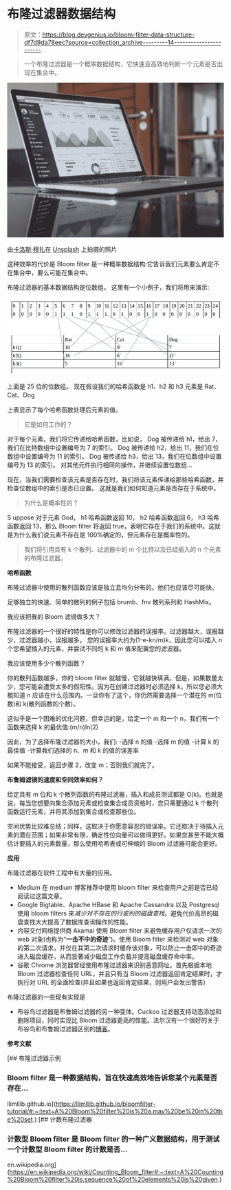 # 布隆过滤器数据结构

> 原文：<https://blog.devgenius.io/bloom-filter-data-structure-df7d9da78eec?source=collection_archive---------14----------------------->

> 一个布隆过滤器是一个概率数据结构，它快速且高效地判断一个元素是否出现在集合中。

![](img/bb4ea7ba532e0e9ca3346c431ff2e332.png)

由[卡洛斯·穆扎](https://unsplash.com/@kmuza?utm_source=medium&utm_medium=referral)在 [Unsplash](https://unsplash.com?utm_source=medium&utm_medium=referral) 上拍摄的照片

这种效率的代价是 Bloom filter 是一种概率数据结构:它告诉我们元素要么肯定不在集合中，要么可能在集合中。

布隆过滤器的基本数据结构是位数组。
这里有一个小例子，我们将用来演示:

![](img/4080e345e3eddcde19d47146a4d13c52.png)

上面是 25 位的位数组。
现在假设我们的哈希函数是 h1、h2 和 h3
元素是 Rat、Cat、Dog

上表显示了每个哈希函数处理后元素的值。

> 它是如何工作的？

对于每个元素，我们将它传递给哈希函数，比如说，
Dog 被传递给 h1，给出 7，我们在比特数组中设置编号为 7 的索引。
Dog 被传递给 h2，给出 11，我们在位数组中设置编号为 11 的索引。
Dog 被传递给 h3，给出 13，我们在位数组中设置编号为 13 的索引。
对其他元件执行相同的操作，并继续设置位数组…

现在，当我们需要检查该元素是否存在时，我们将该元素传递给那些哈希函数，并检查位数组中的索引是否已设置。
这就是我们如何知道元素是否存在于系统中。

> 为什么是概率性的？

S uppose 对于元素 God，
h1 哈希函数返回 10，
h2 哈希函数返回 6，
h3 哈希函数返回 13，那么 Bloom filter 将返回 true，表明它存在于我们的系统中。这就是为什么我们说元素不存在是 100%确定的，但元素存在是概率性的。

> 我们将引用具有 k 个散列、过滤器中的 m 个比特以及已经插入的 n 个元素的布隆过滤器。

**哈希函数**

布隆过滤器中使用的散列函数应该是独立且均匀分布的。他们也应该尽可能快。

足够独立的快速、简单的散列的例子包括 brumb、fnv 散列系列和 HashMix。

我应该把我的 Bloom 滤镜做多大？

布隆过滤器的一个很好的特性是你可以修改过滤器的误报率。过滤器越大，误报越少，过滤器越小，误报越多。
您的误报率大约为(1-e-kn/m)k，因此您可以插入 n 个您希望插入的元素，并尝试不同的 k 和 m 值来配置您的滤波器。

我应该使用多少个散列函数？

你的散列函数越多，你的 bloom filter 就越慢，它就越快填满。但是，如果数量太少，您可能会遭受太多的假阳性。因为在创建过滤器时必须选择 k，所以您必须大概知道 n 应该在什么范围内。一旦你有了这个，你仍然需要选择一个潜在的 m(位数)和 k(散列函数的个数)。

这似乎是一个困难的优化问题，但幸运的是，给定一个 m 和一个 n，我们有一个函数来选择 k 的最优值:(m/n)ln(2)

因此，为了选择布隆过滤器的大小，我们:
-选择 n 的值
-选择 m 的值
-计算 k 的最佳值
-计算我们选择的 n、m 和 k 的值的误差率

如果不能接受，返回步骤 2，改变 m；否则我们就完了。

**布鲁姆滤镜的速度和空间效率如何？**

给定具有 m 位和 k 个散列函数的布隆过滤器，插入和成员测试都是 O(k)。也就是说，每当您想要向集合添加元素或检查集合成员资格时，您只需要通过 k 个散列函数运行元素，并将其添加到集合或检查那些位。

空间优势比较难总结；同样，这取决于你愿意容忍的错误率。它还取决于待插入元素的潜在范围；如果非常有限，确定性位向量可以做得更好。如果您甚至不能大概估计要插入的元素数量，那么使用哈希表或可伸缩的 Bloom 过滤器可能会更好。

**应用**

布隆过滤器在软件工程中有大量的应用。

*   Medium 在 medium 博客推荐中使用 bloom filter 来检查用户之前是否已经阅读过这篇文章。
*   Google Bigtable、Apache HBase 和 Apache Cassandra 以及 Postgresql 使用 bloom filters 来*减少对不存在的行或列的磁盘查找*。避免代价高昂的磁盘查找大大提高了数据库查询操作的性能。
*   内容交付网络提供商 Akamai 使用 Bloom filter 来避免缓存用户仅请求一次的 web 对象(也称为“**一击不中的奇迹**”)。使用 Bloom filter 来检测对 web 对象的第二次请求，并仅在其第二次请求时缓存该对象，可以防止一击即中的奇迹进入磁盘缓存，从而显著减少磁盘工作负载并提高磁盘缓存命中率。
*   谷歌 Chrome 浏览器曾经使用布隆过滤器来识别恶意网址。首先根据本地 Bloom 过滤器检查任何 URL，并且只有当 Bloom 过滤器返回肯定结果时，才执行对 URL 的全面检查(并且如果也返回肯定结果，则用户会发出警告)

布隆过滤器的一些现有实现是

*   布谷鸟过滤器是布鲁姆过滤器的另一种变体。Cuckoo 过滤器支持动态添加和删除项目，同时实现比 Bloom 过滤器更高的性能。法尔汉有一个很好的关于布谷鸟和布鲁姆过滤器区别的[博客](https://medium.com/techlog/cuckoo-filter-vs-bloom-filter-from-a-gophers-perspective-94d5e6c53299)。

**参考文献**

[](https://llimllib.github.io/bloomfilter-tutorial/#:~:text=A%20Bloom%20filter%20is%20a,may%20be%20in%20the%20set.) [## 布隆过滤器示例

### Bloom filter 是一种数据结构，旨在快速高效地告诉您某个元素是否存在…

llimllib.github.io](https://llimllib.github.io/bloomfilter-tutorial/#:~:text=A%20Bloom%20filter%20is%20a,may%20be%20in%20the%20set.)  [## 计数布隆过滤器

### 计数型 Bloom filter 是 Bloom filter 的一种广义数据结构，用于测试一个计数型 Bloom filter 的计数是否…

en.wikipedia.org](https://en.wikipedia.org/wiki/Counting_Bloom_filter#:~:text=A%20Counting%20Bloom%20filter%20is,sequence%20of%20elements%20is%20given.)